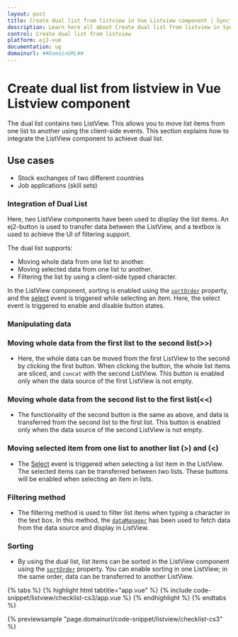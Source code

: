 ```yaml
---
layout: post
title: Create dual list from listview in Vue Listview component | Syncfusion
description: Learn here all about Create dual list from listview in Syncfusion Vue Listview component of Syncfusion Essential JS 2 and more.
control: Create dual list from listview 
platform: ej2-vue
documentation: ug
domainurl: ##DomainURL##
---
```


# Create dual list from listview in Vue Listview component

The dual list contains two ListView. This allows you to move list items from one list to another using the client-side
events. This section explains how to integrate the ListView component to achieve dual list.

## Use cases

* Stock exchanges of two different countries
* Job applications (skill sets)

### Integration of Dual List

Here, two ListView components have been used to display the list items. An ej2-button is used to transfer data between the ListView, and a textbox is used to achieve the UI of filtering support.

The dual list supports:

* Moving whole data from one list to another.
* Moving selected data from one list to another.
* Filtering the list by using a client-side typed character.

In the ListView component, sorting is enabled using the [`sortOrder`](https://ej2.syncfusion.com/vue/documentation/api/list-view/#sortorder) property, and the [select](https://ej2.syncfusion.com/vue/documentation/api/list-view/#select) event is triggered while selecting an item. Here, the select event is triggered to enable and disable button states.

### Manipulating data

### Moving whole data from the first list to the second list(>>)

* Here, the whole data can be moved from the first ListView to the second by clicking the first button. When clicking the button, the whole list items are sliced, and `concat` with the second ListView. This button is enabled only when the data source of the first ListView is not empty.

### Moving whole data from the second list to the first list(<<)

* The functionality of the second button is the same as above, and data is transferred from the second list to the first list. This button is enabled only when the data source of the second ListView is not empty.

### Moving selected item from one list to another list (>) and (<)

* The [Select](https://ej2.syncfusion.com/vue/documentation/api/list-view/#select) event is triggered when selecting a list item in the ListView. The selected items can be transferred between two lists. These buttons will be enabled when selecting an item in lists.

### Filtering method

* The filtering method is used to filter list items when typing a character in the text box. In this method, the [`dataManager`](https://ej2.syncfusion.com/documentation/data/getting-started/) has been used to fetch data from the data source and display in ListView.

### Sorting

* By using the dual list, list items can be sorted in the ListView component using the [`sortOrder`](https://ej2.syncfusion.com/vue/documentation/api/list-view/#sortorder) property. You can enable sorting in one ListView; in the same order, data can be transferred to another ListView.

{% tabs %}
{% highlight html tabtitle="app.vue" %}
{% include code-snippet/listview/checklist-cs3/app.vue %}
{% endhighlight %}
{% endtabs %}
        
{% previewsample "page.domainurl/code-snippet/listview/checklist-cs3" %}
